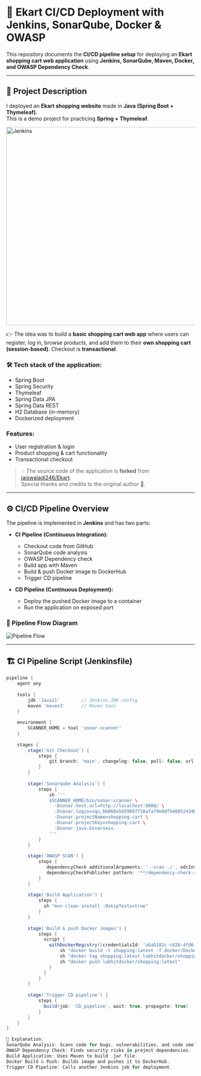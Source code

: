# 🛒 Ekart CI/CD Deployment with Jenkins, SonarQube, Docker & OWASP

This repository documents the **CI/CD pipeline setup** for deploying an **Ekart shopping cart web application** using **Jenkins, SonarQube, Maven, Docker, and OWASP Dependency Check**.

---

## 📌 Project Description

I deployed an **Ekart shopping website** made in **Java (Spring Boot + Thymeleaf)**.  
This is a demo project for practicing **Spring + Thymeleaf**.  

<img width="1151" height="530" alt="Jenkins" src="https://github.com/user-attachments/assets/f01370d4-fa24-44e0-8512-47ae5ba8e0c0" />


👉 The idea was to build a **basic shopping cart web app** where users can register, log in, browse products, and add them to their **own shopping cart (session-based)**. Checkout is **transactional**.

### 🛠️ Tech stack of the application:
- Spring Boot
- Spring Security
- Thymeleaf
- Spring Data JPA
- Spring Data REST
- H2 Database (in-memory)
- Dockerized deployment

### Features:
- User registration & login  
- Product shopping & cart functionality  
- Transactional checkout  

> 💡 The source code of the application is **forked** from [jaiswaladi246/Ekart](https://github.com/jaiswaladi246/Ekart).  
Special thanks and credits to the original author 🙏.

---

## ⚙️ CI/CD Pipeline Overview

The pipeline is implemented in **Jenkins** and has two parts:

- **CI Pipeline (Continuous Integration):**
  - Checkout code from GitHub  
  - SonarQube code analysis  
  - OWASP Dependency check  
  - Build app with Maven  
  - Build & push Docker image to DockerHub  
  - Trigger CD pipeline  

- **CD Pipeline (Continuous Deployment):**
  - Deploy the pushed Docker image to a container  
  - Run the application on exposed port  

### 🔄 Pipeline Flow Diagram

![Pipeline Flow](./e49c9d21-3c95-43b1-aefa-f4d4da575089.png)

---

## 🏗️ CI Pipeline Script (Jenkinsfile)

```groovy
pipeline {
    agent any
    
    tools {
        jdk 'Java21'        // Jenkins JDK config
        maven 'maven3'      // Maven tool
    }
    
    environment {
        SCANNER_HOME = tool 'sonar-scanner'
    }
    
    stages {
        stage('Git Checkout') {
            steps {
                git branch: 'main', changelog: false, poll: false, url: 'https://github.com/jaiswaladi246/Ekart.git'
            }
        }
        
        stage('Sonarqube Analysis') {
            steps {
                sh '''
                $SCANNER_HOME/bin/sonar-scanner \
                  -Dsonar.host.url=http://localhost:9000/ \
                  -Dsonar.login=squ_bb060a5459897718afa79e8df54885243d6f16e4 \
                  -Dsonar.projectName=shopping-cart \
                  -Dsonar.projectKey=shopping-cart \
                  -Dsonar.java.binaries=.
                '''
            }
        }
        
        stage('OWASP SCAN') {
            steps {
               dependencyCheck additionalArguments: '--scan ./', odcInstallation: 'DP-check'
               dependencyCheckPublisher pattern: '**/dependency-check-report.xml'
            }
        }
        
        stage('Build Application') {
            steps {
              sh "mvn clean install -DskipTests=true"
            }
        }
        
        stage('Build & push Docker images') {
            steps {
              script {
                withDockerRegistry([credentialsId: 'aba5182c-c628-4fd6-bd4c-418c70e33be4', url: 'https://index.docker.io/v1/']) {
                    sh "docker build -t shopping:latest -f docker/Dockerfile ."
                    sh "docker tag shopping:latest lubhitdocker/shopping:latest"
                    sh "docker push lubhitdocker/shopping:latest"
                }
              }
            }
        }
        
        stage('Trigger CD pipeline') {
            steps {
              build(job: 'CD_pipeline', wait: true, propagate: true)
            }
        }
    }
}

🔑 Explanation:
SonarQube Analysis: Scans code for bugs, vulnerabilities, and code smells.
OWASP Dependency Check: Finds security risks in project dependencies.
Build Application: Uses Maven to build .jar file.
Docker Build & Push: Builds image and pushes it to DockerHub.
Trigger CD Pipeline: Calls another Jenkins job for deployment.
